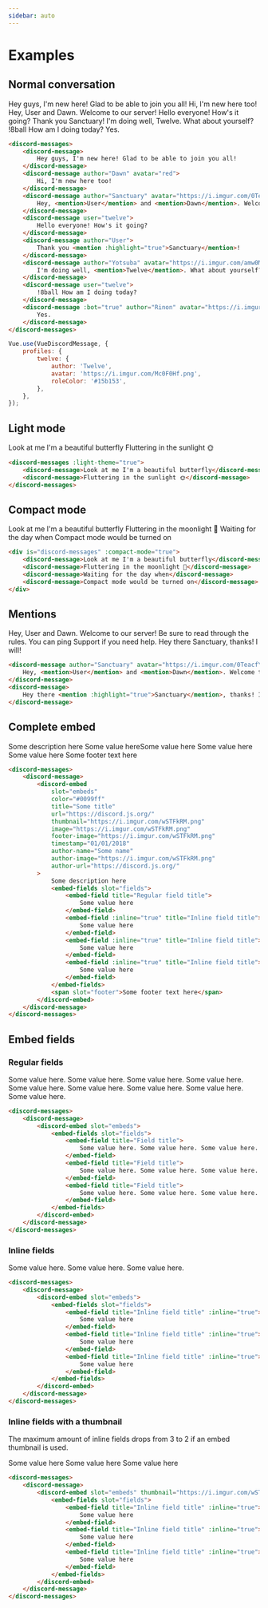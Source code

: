 ```yaml
---
sidebar: auto
---
```


# Examples

## Normal conversation

<div is="discord-messages">
	<discord-message>
		Hey guys, I'm new here! Glad to be able to join you all!
	</discord-message>
	<discord-message author="Dawn" avatar="red">
		Hi, I'm new here too!
	</discord-message>
	<discord-message author="Sanctuary" avatar="https://i.imgur.com/0TeacfY.png" role-color="#0099ff">
		Hey, <mention>User</mention> and <mention>Dawn</mention>. Welcome to our server!
	</discord-message>
	<discord-message user="twelve">
		Hello everyone! How's it going?
	</discord-message>
	<discord-message author="User">
		Thank you <mention :highlight="true">Sanctuary</mention>!
	</discord-message>
	<discord-message author="Yotsuba" avatar="https://i.imgur.com/amw0MGJ.png">
		I'm doing well, <mention>Twelve</mention>. What about yourself?
	</discord-message>
	<discord-message user="twelve">
		!8ball How am I doing today?
	</discord-message>
	<discord-message :bot="true" author="Rinon" avatar="https://i.imgur.com/axQ9wJl.png" role-color="violet">
		Yes.
	</discord-message>
</div>

```html
<discord-messages>
	<discord-message>
		Hey guys, I'm new here! Glad to be able to join you all!
	</discord-message>
	<discord-message author="Dawn" avatar="red">
		Hi, I'm new here too!
	</discord-message>
	<discord-message author="Sanctuary" avatar="https://i.imgur.com/0TeacfY.png" role-color="#0099ff">
		Hey, <mention>User</mention> and <mention>Dawn</mention>. Welcome to our server!
	</discord-message>
	<discord-message user="twelve">
		Hello everyone! How's it going?
	</discord-message>
	<discord-message author="User">
		Thank you <mention :highlight="true">Sanctuary</mention>!
	</discord-message>
	<discord-message author="Yotsuba" avatar="https://i.imgur.com/amw0MGJ.png">
		I'm doing well, <mention>Twelve</mention>. What about yourself?
	</discord-message>
	<discord-message user="twelve">
		!8ball How am I doing today?
	</discord-message>
	<discord-message :bot="true" author="Rinon" avatar="https://i.imgur.com/axQ9wJl.png" role-color="violet">
		Yes.
	</discord-message>
</discord-messages>
```

```js
Vue.use(VueDiscordMessage, {
	profiles: {
		twelve: {
			author: 'Twelve',
			avatar: 'https://i.imgur.com/Mc0F0Hf.png',
			roleColor: '#15b153',
		},
	},
});
```

## Light mode

<div is="discord-messages" :light-theme="true">
	<discord-message>Look at me I'm a beautiful butterfly</discord-message>
	<discord-message>Fluttering in the sunlight 🌞</discord-message>
</div>

```html
<discord-messages :light-theme="true">
	<discord-message>Look at me I'm a beautiful butterfly</discord-message>
	<discord-message>Fluttering in the sunlight 🌞</discord-message>
</discord-messages>
```

## Compact mode

<div is="discord-messages" :compact-mode="true">
	<discord-message>Look at me I'm a beautiful butterfly</discord-message>
	<discord-message>Fluttering in the moonlight 🌝</discord-message>
	<discord-message>Waiting for the day when</discord-message>
	<discord-message>Compact mode would be turned on</discord-message>
</div>

```html
<div is="discord-messages" :compact-mode="true">
	<discord-message>Look at me I'm a beautiful butterfly</discord-message>
	<discord-message>Fluttering in the moonlight 🌝</discord-message>
	<discord-message>Waiting for the day when</discord-message>
	<discord-message>Compact mode would be turned on</discord-message>
</div>
```

## Mentions

<div is="discord-messages">
	<discord-message author="Sanctuary" avatar="https://i.imgur.com/0TeacfY.png" role-color="#0099ff">
		Hey, <mention>User</mention> and <mention>Dawn</mention>. Welcome to our server! Be sure to read through the <mention type="channel">rules</mention>. You can ping <mention type="role" color="#70f0b4">Support</mention> if you need help.
	</discord-message>
	<discord-message>
		Hey there <mention :highlight="true">Sanctuary</mention>, thanks! I will!
	</discord-message>
</div>

```html
<discord-message author="Sanctuary" avatar="https://i.imgur.com/0TeacfY.png" role-color="#0099ff">
	Hey, <mention>User</mention> and <mention>Dawn</mention>. Welcome to our server! Be sure to read through the <mention type="channel">rules</mention>. You can ping <mention type="role" color="#70f0b4">Support</mention> if you need help.
</discord-message>
<discord-message>
	Hey there <mention :highlight="true">Sanctuary</mention>, thanks! I will!
</discord-message>
```

## Complete embed

<div is="discord-messages">
	<discord-message author="Tutorial Bot" avatar="blue" :bot="true">
		<discord-embed
			slot="embeds"
			color="#0099ff"
			title="Some title"
			url="https://discord.js.org/"
			thumbnail="https://i.imgur.com/wSTFkRM.png"
			image="https://i.imgur.com/wSTFkRM.png"
			footer-image="https://i.imgur.com/wSTFkRM.png"
			timestamp="01/01/2018"
			author-name="Some name"
			author-image="https://i.imgur.com/wSTFkRM.png"
			author-url="https://discord.js.org/"
		>
			Some description here
			<embed-fields>
				<embed-field title="Regular field title">
					Some value here
				</embed-field>
				<embed-field title="​">
					​
				</embed-field>
				<embed-field :inline="true" title="Inline field title">
					Some value here
				</embed-field>
				<embed-field :inline="true" title="Inline field title">
					Some value here
				</embed-field>
				<embed-field :inline="true" title="Inline field title">
					Some value here
				</embed-field>
			</embed-fields>
			<span slot="footer">Some footer text here</span>
		</discord-embed>
	</discord-message>
</div>

```html
<discord-messages>
	<discord-message>
		<discord-embed
			slot="embeds"
			color="#0099ff"
			title="Some title"
			url="https://discord.js.org/"
			thumbnail="https://i.imgur.com/wSTFkRM.png"
			image="https://i.imgur.com/wSTFkRM.png"
			footer-image="https://i.imgur.com/wSTFkRM.png"
			timestamp="01/01/2018"
			author-name="Some name"
			author-image="https://i.imgur.com/wSTFkRM.png"
			author-url="https://discord.js.org/"
		>
			Some description here
			<embed-fields slot="fields">
				<embed-field title="Regular field title">
					Some value here
				</embed-field>
				<embed-field :inline="true" title="Inline field title">
					Some value here
				</embed-field>
				<embed-field :inline="true" title="Inline field title">
					Some value here
				</embed-field>
				<embed-field :inline="true" title="Inline field title">
					Some value here
				</embed-field>
			</embed-fields>
			<span slot="footer">Some footer text here</span>
		</discord-embed>
	</discord-message>
</discord-messages>
```

## Embed fields

### Regular fields

<div is="discord-messages">
	<discord-message>
		<discord-embed slot="embeds">
			<embed-fields slot="fields">
				<embed-field title="Field title">
					Some value here. Some value here. Some value here.
				</embed-field>
				<embed-field title="Field title">
					Some value here. Some value here. Some value here.
				</embed-field>
				<embed-field title="Field title">
					Some value here. Some value here. Some value here.
				</embed-field>
			</embed-fields>
		</discord-embed>
	</discord-message>
</div>

```html
<discord-messages>
	<discord-message>
		<discord-embed slot="embeds">
			<embed-fields slot="fields">
				<embed-field title="Field title">
					Some value here. Some value here. Some value here.
				</embed-field>
				<embed-field title="Field title">
					Some value here. Some value here. Some value here.
				</embed-field>
				<embed-field title="Field title">
					Some value here. Some value here. Some value here.
				</embed-field>
			</embed-fields>
		</discord-embed>
	</discord-message>
</discord-messages>
```

### Inline fields

<div is="discord-messages">
	<discord-message>
		<discord-embed slot="embeds">
			<embed-fields slot="fields">
				<embed-field title="Inline field title" :inline="true">
					Some value here.
				</embed-field>
				<embed-field title="Inline field title" :inline="true">
					Some value here.
				</embed-field>
				<embed-field title="Inline field title" :inline="true">
					Some value here.
				</embed-field>
			</embed-fields>
		</discord-embed>
	</discord-message>
</div>

```html
<discord-messages>
	<discord-message>
		<discord-embed slot="embeds">
			<embed-fields slot="fields">
				<embed-field title="Inline field title" :inline="true">
					Some value here
				</embed-field>
				<embed-field title="Inline field title" :inline="true">
					Some value here
				</embed-field>
				<embed-field title="Inline field title" :inline="true">
					Some value here
				</embed-field>
			</embed-fields>
		</discord-embed>
	</discord-message>
</discord-messages>
```

### Inline fields with a thumbnail

The maximum amount of inline fields drops from 3 to 2 if an embed thumbnail is used.

<div is="discord-messages">
	<discord-message>
		<discord-embed slot="embeds" thumbnail="https://i.imgur.com/wSTFkRM.png">
			<embed-fields slot="fields">
				<embed-field title="Inline field title" :inline="true">
					Some value here
				</embed-field>
				<embed-field title="Inline field title" :inline="true">
					Some value here
				</embed-field>
				<embed-field title="Inline field title" :inline="true">
					Some value here
				</embed-field>
			</embed-fields>
		</discord-embed>
	</discord-message>
</div>

```html
<discord-messages>
	<discord-message>
		<discord-embed slot="embeds" thumbnail="https://i.imgur.com/wSTFkRM.png">
			<embed-fields slot="fields">
				<embed-field title="Inline field title" :inline="true">
					Some value here
				</embed-field>
				<embed-field title="Inline field title" :inline="true">
					Some value here
				</embed-field>
				<embed-field title="Inline field title" :inline="true">
					Some value here
				</embed-field>
			</embed-fields>
		</discord-embed>
	</discord-message>
</discord-messages>
```
